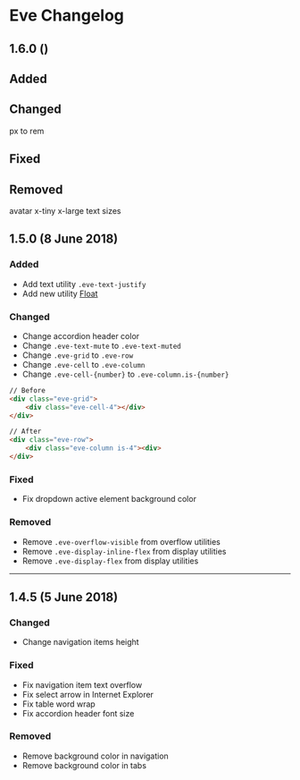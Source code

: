# Eve Changelog

## 1.6.0 ()

## Added

## Changed
px to rem

## Fixed

## Removed
avatar x-tiny x-large
text sizes

## 1.5.0 (8 June 2018)

### Added
- Add text utility ```.eve-text-justify```
- Add new utility [Float](https://kanbanize.github.io/eve/documentation/#utilities/float)

### Changed
- Change accordion header color
- Change ```.eve-text-mute``` to ```.eve-text-muted```
- Change ```.eve-grid``` to ```.eve-row```
- Change ```.eve-cell``` to ```.eve-column```
- Change ```.eve-cell-{number}``` to `.eve-column.is-{number}`

```html
// Before
<div class="eve-grid">
    <div class="eve-cell-4"></div>
</div>

// After
<div class="eve-row">
    <div class="eve-column is-4"><div>
</div>
```

### Fixed
- Fix dropdown active element background color

### Removed
- Remove ```.eve-overflow-visible``` from overflow utilities
- Remove ```.eve-display-inline-flex``` from display utilities
- Remove ```.eve-display-flex``` from display utilities

---

## 1.4.5 (5 June 2018)

### Changed
- Change navigation items height

### Fixed
- Fix navigation item text overflow
- Fix select arrow in Internet Explorer
- Fix table word wrap
- Fix accordion header font size

### Removed
- Remove background color in navigation
- Remove background color in tabs
